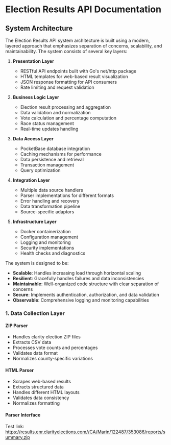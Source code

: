 # Election Results API Documentation

## System Architecture
The Election Results API system architecture is built using a modern, layered approach that emphasizes separation of concerns, scalability, and maintainability. The system consists of several key layers:

1. **Presentation Layer**
   - RESTful API endpoints built with Go's net/http package
   - HTML templates for web-based result visualization
   - JSON response formatting for API consumers
   - Rate limiting and request validation

2. **Business Logic Layer**
   - Election result processing and aggregation
   - Data validation and normalization
   - Vote calculation and percentage computation
   - Race status management
   - Real-time updates handling

3. **Data Access Layer**
   - PocketBase database integration
   - Caching mechanisms for performance
   - Data persistence and retrieval
   - Transaction management
   - Query optimization

4. **Integration Layer**
   - Multiple data source handlers
   - Parser implementations for different formats
   - Error handling and recovery
   - Data transformation pipeline
   - Source-specific adaptors

5. **Infrastructure Layer**
   - Docker containerization
   - Configuration management
   - Logging and monitoring
   - Security implementations
   - Health checks and diagnostics

The system is designed to be:
- **Scalable**: Handles increasing load through horizontal scaling
- **Resilient**: Gracefully handles failures and data inconsistencies
- **Maintainable**: Well-organized code structure with clear separation of concerns
- **Secure**: Implements authentication, authorization, and data validation
- **Observable**: Comprehensive logging and monitoring capabilities


### 1. Data Collection Layer
#### ZIP Parser
- Handles clarity election ZIP files
- Extracts CSV data
- Processes vote counts and percentages
- Validates data format
- Normalizes county-specific variations

#### HTML Parser
- Scrapes web-based results
- Extracts structured data
- Handles different HTML layouts
- Validates data consistency
- Normalizes formatting

#### Parser Interface 

Test link:
https://results.enr.clarityelections.com//CA/Marin/122487/353086/reports/summary.zip
